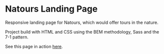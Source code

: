 # Natours Landing Page

Responsive landing page for Natours, which would offer tours in the nature.

Project build with HTML and CSS using the BEM methodology, Sass and the 7-1 pattern.

See this page in action [here](https://juliasj.github.io/natours-landing-page/index.html).